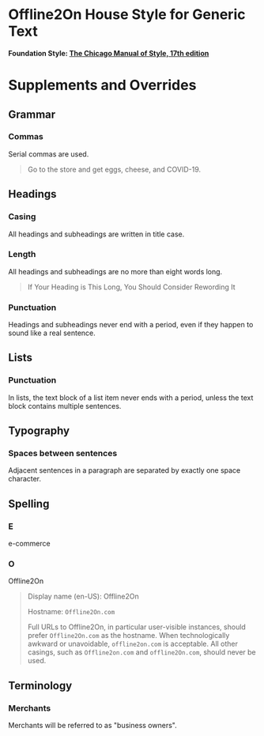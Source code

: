 # Offline2On House Style for Generic Text

**Foundation Style: [The Chicago Manual of Style, 17th edition](https://www.chicagomanualofstyle.org/book/ed17/frontmatter/toc.html)**

# Supplements and Overrides
## Grammar
### Commas
Serial commas are used.
> Go to the store and get eggs, cheese, and COVID-19.

## Headings
### Casing
All headings and subheadings are written in title case.

### Length
All headings and subheadings are no more than eight words long.
> If Your Heading is This Long, You Should Consider Rewording It

### Punctuation
Headings and subheadings never end with a period, even if they happen to sound
like a real sentence.

## Lists
### Punctuation
In lists, the text block of a list item never ends with a period, unless the
text block contains multiple sentences.

## Typography
### Spaces between sentences
Adjacent sentences in a paragraph are separated by exactly one space character.

## Spelling
### E
e-commerce

### O
Offline2On
> Display name (en-US): Offline2On
>
> Hostname: `Offline2On.com`
>
> Full URLs to Offline2On, in particular user-visible instances, should prefer
> `Offline2On.com` as the hostname.  When technologically awkward or
> unavoidable, `offline2on.com` is acceptable.  All other casings, such as
> `Offline2on.com` and `offline2On.com`, should never be used.

## Terminology
### Merchants
Merchants will be referred to as "business owners".
